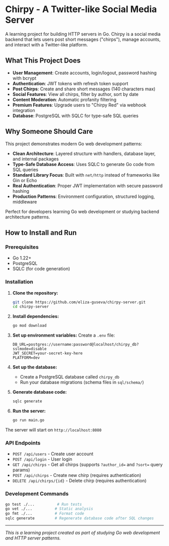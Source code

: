 # Chirpy - A Twitter-like Social Media Server

A learning project for building HTTP servers in Go. Chirpy is a social media backend that lets users post short messages ("chirps"), manage accounts, and interact with a Twitter-like platform.

## What This Project Does

- **User Management**: Create accounts, login/logout, password hashing with bcrypt
- **Authentication**: JWT tokens with refresh token support
- **Post Chirps**: Create and share short messages (140 characters max)
- **Social Features**: View all chirps, filter by author, sort by date
- **Content Moderation**: Automatic profanity filtering
- **Premium Features**: Upgrade users to "Chirpy Red" via webhook integration
- **Database**: PostgreSQL with SQLC for type-safe SQL queries

## Why Someone Should Care

This project demonstrates modern Go web development patterns:

- **Clean Architecture**: Layered structure with handlers, database layer, and internal packages
- **Type-Safe Database Access**: Uses SQLC to generate Go code from SQL queries
- **Standard Library Focus**: Built with `net/http` instead of frameworks like Gin or Echo
- **Real Authentication**: Proper JWT implementation with secure password hashing
- **Production Patterns**: Environment configuration, structured logging, middleware

Perfect for developers learning Go web development or studying backend architecture patterns.

## How to Install and Run

### Prerequisites

- Go 1.22+
- PostgreSQL
- SQLC (for code generation)

### Installation

1. **Clone the repository:**
   ```bash
   git clone https://github.com/eliza-guseva/chirpy-server.git
   cd chirpy-server
   ```

2. **Install dependencies:**
   ```bash
   go mod download
   ```

3. **Set up environment variables:**
   Create a `.env` file:
   ```env
   DB_URL=postgres://username:password@localhost/chirpy_db?sslmode=disable
   JWT_SECRET=your-secret-key-here
   PLATFORM=dev
   ```

4. **Set up the database:**
   - Create a PostgreSQL database called `chirpy_db`
   - Run your database migrations (schema files in `sql/schema/`)

5. **Generate database code:**
   ```bash
   sqlc generate
   ```

6. **Run the server:**
   ```bash
   go run main.go
   ```

The server will start on `http://localhost:8080`

### API Endpoints

- `POST /api/users` - Create user account
- `POST /api/login` - User login
- `GET /api/chirps` - Get all chirps (supports `?author_id=` and `?sort=` query params)
- `POST /api/chirps` - Create new chirp (requires authentication)
- `DELETE /api/chirps/{id}` - Delete chirp (requires authentication)

### Development Commands

```bash
go test ./...          # Run tests
go vet ./...          # Static analysis
go fmt ./...          # Format code
sqlc generate         # Regenerate database code after SQL changes
```

---

*This is a learning project created as part of studying Go web development and HTTP server patterns.*